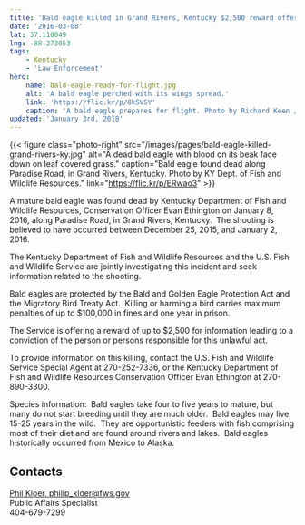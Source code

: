 ```yaml
---
title: 'Bald eagle killed in Grand Rivers, Kentucky $2,500 reward offered for information leading to a conviction'
date: '2016-03-08'
lat: 37.110049
lng: -88.273053
tags:
    - Kentucky
    - 'Law Enforcement'
hero:
    name: bald-eagle-ready-for-flight.jpg
    alt: 'A bald eagle perched with its wings spread.'
    link: 'https://flic.kr/p/8kSVSY'
    caption: 'A bald eagle prepares for flight. Photo by Richard Keen / RMA.'
updated: 'January 3rd, 2018'
---
```


{{< figure class="photo-right" src="/images/pages/bald-eagle-killed-grand-rivers-ky.jpg" alt="A dead bald eagle with blood on its beak face down on leaf covered grass." caption="Bald eagle found dead along Paradise Road, in Grand Rivers, Kentucky. Photo by KY Dept. of Fish and Wildlife Resources." link="https://flic.kr/p/ERwao3" >}}

A mature bald eagle was found dead by Kentucky Department of Fish and Wildlife Resources, Conservation Officer Evan Ethington on January 8, 2016, along Paradise Road, in Grand Rivers, Kentucky.  The shooting is believed to have occurred between December 25, 2015, and January 2, 2016. 

The Kentucky Department of Fish and Wildlife Resources and the U.S. Fish and Wildlife Service are jointly investigating this incident and seek information related to the shooting.

Bald eagles are protected by the Bald and Golden Eagle Protection Act and the Migratory Bird Treaty Act.  Killing or harming a bird carries maximum penalties of up to $100,000 in fines and one year in prison.

The Service is offering a reward of up to $2,500 for information leading to a conviction of the person or persons responsible for this unlawful act.

To provide information on this killing, contact the U.S. Fish and Wildlife Service Special Agent at 270-252-7336, or the Kentucky Department of Fish and Wildlife Resources Conservation Officer Evan Ethington at 270-890-3300.

Species information:  Bald eagles take four to five years to mature, but many do not start breeding until they are much older.  Bald eagles may live 15-25 years in the wild.  They are opportunistic feeders with fish comprising most of their diet and are found around rivers and lakes.  Bald eagles historically occurred from Mexico to Alaska.

## Contacts

[Phil Kloer, philip_kloer@fws.gov](mailto:philip_kloer@fws.gov)  
Public Affairs Specialist  
404-679-7299
